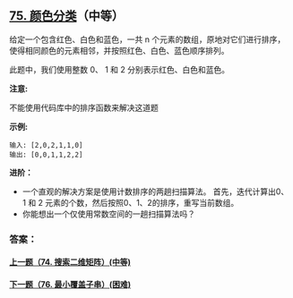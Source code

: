 ## [75. 颜色分类](https://leetcode-cn.com/problems/sort-colors/)（中等）

给定一个包含红色、白色和蓝色，一共 n 个元素的数组，原地对它们进行排序，使得相同颜色的元素相邻，并按照红色、白色、蓝色顺序排列。

此题中，我们使用整数 0、 1 和 2 分别表示红色、白色和蓝色。

**注意:**

不能使用代码库中的排序函数来解决这道题

**示例:**

```
输入: [2,0,2,1,1,0]
输出: [0,0,1,1,2,2]
```

**进阶：**

- 一个直观的解决方案是使用计数排序的两趟扫描算法。
  首先，迭代计算出0、1 和 2 元素的个数，然后按照0、1、2的排序，重写当前数组。
- 你能想出一个仅使用常数空间的一趟扫描算法吗？



### 答案：



#### [上一题（74. 搜索二维矩阵）(中等)](https://github.com/sdwwld/leetCode/blob/master/src/main/java/com/wld/java/leetcode/leetCode0074.md)

#### [下一题（76. 最小覆盖子串）(困难)](https://github.com/sdwwld/leetCode/blob/master/src/main/java/com/wld/java/leetcode/leetCode0076.md)